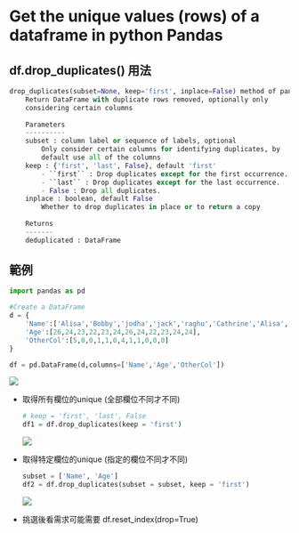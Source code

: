 # Get the unique values (rows) of a dataframe in python Pandas

## df.drop_duplicates() 用法

```python
drop_duplicates(subset=None, keep='first', inplace=False) method of pandas.core.frame.DataFrame instance
    Return DataFrame with duplicate rows removed, optionally only
    considering certain columns
    
    Parameters
    ----------
    subset : column label or sequence of labels, optional
        Only consider certain columns for identifying duplicates, by
        default use all of the columns
    keep : {'first', 'last', False}, default 'first'
        - ``first`` : Drop duplicates except for the first occurrence.
        - ``last`` : Drop duplicates except for the last occurrence.
        - False : Drop all duplicates.
    inplace : boolean, default False
        Whether to drop duplicates in place or to return a copy
    
    Returns
    -------
    deduplicated : DataFrame
```

## 範例

```python
import pandas as pd

#Create a DataFrame
d = {
    'Name':['Alisa','Bobby','jodha','jack','raghu','Cathrine','Alisa','Bobby','kumar','Alisa','Alex','Cathrine'],
    'Age':[26,24,23,22,23,24,26,24,22,23,24,24],
    'OtherCol':[5,0,0,1,1,0,4,1,1,0,0,0]
}

df = pd.DataFrame(d,columns=['Name','Age','OtherCol'])
```
![](https://i.imgur.com/lzHuKfL.png)


- 取得所有欄位的unique (全部欄位不同才不同)
    ```python
    # keep = 'first', 'last', False
    df1 = df.drop_duplicates(keep = 'first')
    ```
    ![](https://i.imgur.com/v8EagUJ.png)


- 取得特定欄位的unique (指定的欄位不同才不同)
    ```python
    subset = ['Name', 'Age']
    df2 = df.drop_duplicates(subset = subset, keep = 'first')
    ```
    ![](https://i.imgur.com/nxVIws1.png)


- 挑選後看需求可能需要 df.reset_index(drop=True) 
